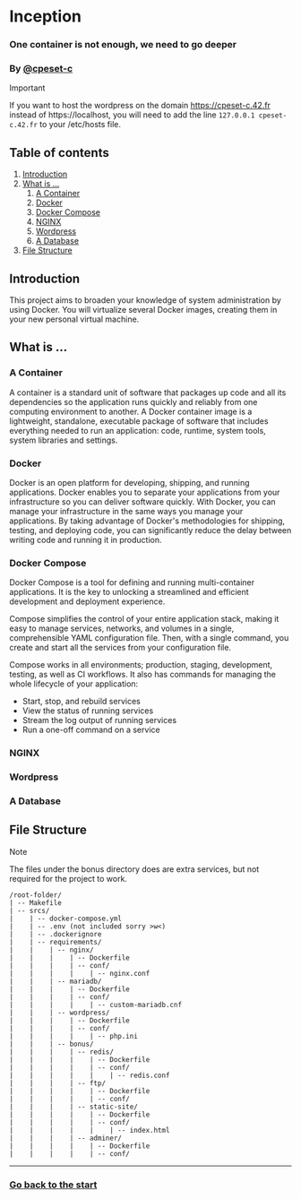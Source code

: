 # Inception
### One container is not enough, we need to go deeper
### By [@cpeset-c](https://github.com/ElPatatin)

> [!IMPORTANT]
> If you want to host the wordpress on the domain https://cpeset-c.42.fr instead of https://localhost, you will need to add the line `127.0.0.1 cpeset-c.42.fr` to your /etc/hosts file.

## Table of contents

1. [Introduction](#Introduction)
2. [What is ...](#what-is-)
    1. [A Container](#a-container)
    2. [Docker](#docker)
    3. [Docker Compose](#docker-compose)
    4. [NGINX](#nginx)
    5. [Wordpress](#wordpress)
    6. [A Database](#a-database)
3. [File Structure](#file-structure)

## Introduction

This project aims to broaden your knowledge of system administration by using Docker.
You will virtualize several Docker images, creating them in your new personal virtual machine.

## What is ...
### A Container
A container is a standard unit of software that packages up code and all its dependencies so the application runs quickly and reliably from one computing environment to another. A Docker container image is a lightweight, standalone, executable package of software that includes everything needed to run an application: code, runtime, system tools, system libraries and settings.

### Docker
Docker is an open platform for developing, shipping, and running applications. Docker enables you to separate your applications from your infrastructure so you can deliver software quickly. With Docker, you can manage your infrastructure in the same ways you manage your applications. By taking advantage of Docker's methodologies for shipping, testing, and deploying code, you can significantly reduce the delay between writing code and running it in production.

### Docker Compose
Docker Compose is a tool for defining and running multi-container applications. It is the key to unlocking a streamlined and efficient development and deployment experience.

Compose simplifies the control of your entire application stack, making it easy to manage services, networks, and volumes in a single, comprehensible YAML configuration file. Then, with a single command, you create and start all the services from your configuration file.

Compose works in all environments; production, staging, development, testing, as well as CI workflows. It also has commands for managing the whole lifecycle of your application:

- Start, stop, and rebuild services
- View the status of running services
- Stream the log output of running services
- Run a one-off command on a service

### NGINX

### Wordpress

### A Database

## File Structure

> [!NOTE]
> The files under the bonus directory does are extra services, but not required for the project to work.

```plaintext
/root-folder/
| -- Makefile
| -- srcs/
|    | -- docker-compose.yml
|    | -- .env (not included sorry >w<)
|    | -- .dockerignore
|    | -- requirements/
|    |    | -- nginx/
|    |    |    | -- Dockerfile
|    |    |    | -- conf/
|    |    |    |    | -- nginx.conf
|    |    | -- mariadb/
|    |    |    | -- Dockerfile
|    |    |    | -- conf/
|    |    |    |    | -- custom-mariadb.cnf
|    |    | -- wordpress/
|    |    |    | -- Dockerfile
|    |    |    | -- conf/
|    |    |    |    | -- php.ini
|    |    | -- bonus/
|    |    |    | -- redis/
|    |    |    |    | -- Dockerfile
|    |    |    |    | -- conf/
|    |    |    |    |    | -- redis.conf
|    |    |    | -- ftp/
|    |    |    |    | -- Dockerfile
|    |    |    |    | -- conf/
|    |    |    | -- static-site/
|    |    |    |    | -- Dockerfile
|    |    |    |    | -- conf/
|    |    |    |    |    | -- index.html
|    |    |    | -- adminer/
|    |    |    |    | -- Dockerfile
|    |    |    |    | -- conf/
```


---
### [Go back to the start](#inception)